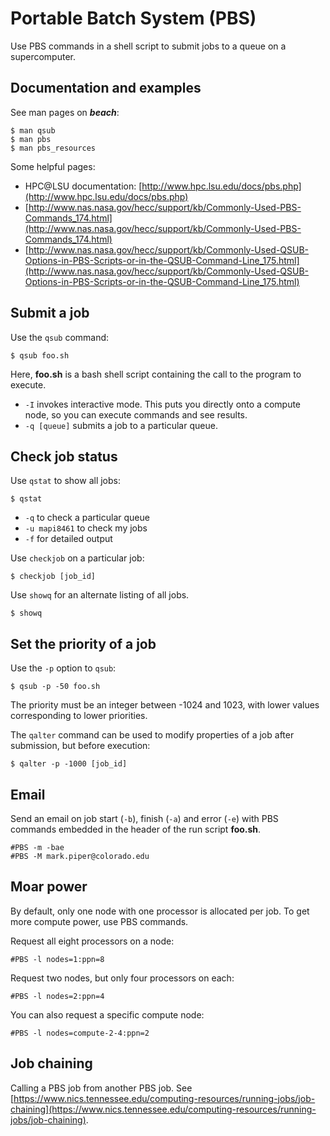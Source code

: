 # Portable Batch System (PBS)

Use PBS commands in a shell script to submit jobs to a queue on a
supercomputer.

## Documentation and examples

See man pages on ***beach***:

	$ man qsub
	$ man pbs
	$ man pbs_resources

Some helpful pages:

* HPC@LSU documentation: [http://www.hpc.lsu.edu/docs/pbs.php](http://www.hpc.lsu.edu/docs/pbs.php)
* [http://www.nas.nasa.gov/hecc/support/kb/Commonly-Used-PBS-Commands_174.html](http://www.nas.nasa.gov/hecc/support/kb/Commonly-Used-PBS-Commands_174.html)
* [http://www.nas.nasa.gov/hecc/support/kb/Commonly-Used-QSUB-Options-in-PBS-Scripts-or-in-the-QSUB-Command-Line_175.html](http://www.nas.nasa.gov/hecc/support/kb/Commonly-Used-QSUB-Options-in-PBS-Scripts-or-in-the-QSUB-Command-Line_175.html)

## Submit a job

Use the `qsub` command:

	$ qsub foo.sh

Here, **foo.sh** is a bash shell script
containing the call to the program to execute.

* `-I` invokes interactive mode. This puts you directly onto a compute
  node, so you can execute commands and see results.
* `-q [queue]` submits a job to a particular queue.

## Check job status

Use `qstat` to show all jobs:

	$ qstat

* `-q` to check a particular queue
* `-u mapi8461` to check my jobs
* `-f` for detailed output

Use `checkjob` on a particular job:

	$ checkjob [job_id]

Use `showq` for an alternate listing of all jobs.

	$ showq

## Set the priority of a job

Use the `-p` option to `qsub`:

	$ qsub -p -50 foo.sh

The priority must be an integer between -1024 and 1023,
with lower values corresponding to lower priorities.

The `qalter` command can be used to modify properties of a job
after submission, but before execution:

	$ qalter -p -1000 [job_id]

## Email

Send an email on job start (`-b`), finish (`-a`) and error (`-e`)
with PBS commands embedded in the header of the run script **foo.sh**.

	#PBS -m -bae
	#PBS -M mark.piper@colorado.edu

## Moar power

By default,
only one node with one processor is allocated per job.
To get more compute power, use PBS commands.

Request all eight processors on a node:

	#PBS -l nodes=1:ppn=8

Request two nodes, but only four processors on each:

	#PBS -l nodes=2:ppn=4

You can also request a specific compute node:

	#PBS -l nodes=compute-2-4:ppn=2

## Job chaining

Calling a PBS job from another PBS job.
See
[https://www.nics.tennessee.edu/computing-resources/running-jobs/job-chaining](https://www.nics.tennessee.edu/computing-resources/running-jobs/job-chaining).

